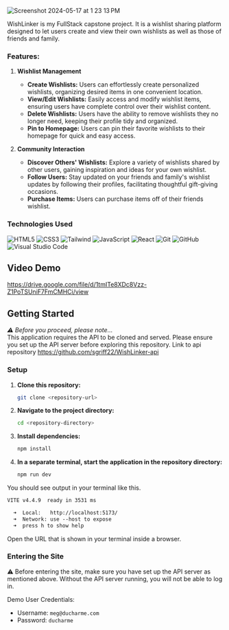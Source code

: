 ![Screenshot 2024-05-17 at 1 23 13 PM](https://github.com/sgriff22/WishLinker-client/assets/127694457/65f03bec-8fb1-4ef6-9b65-092e1ec1f70b)


WishLinker is my FullStack capstone project. It is a wishlist sharing platform designed to let users create and view their own wishlists as well as those of friends and family. 

### Features:

1. **Wishlist Management**
   - **Create Wishlists:** Users can effortlessly create personalized wishlists, organizing desired items in one convenient location.
   - **View/Edit Wishlists:** Easily access and modify wishlist items, ensuring users have complete control over their wishlist content.
   - **Delete Wishlists:** Users have the ability to remove wishlists they no longer need, keeping their profile tidy and organized.
   - **Pin to Homepage:** Users can pin their favorite wishlists to their homepage for quick and easy access.


2. **Community Interaction**
   - **Discover Others' Wishlists:** Explore a variety of wishlists shared by other users, gaining inspiration and ideas for your own wishlist.
   - **Follow Users:** Stay updated on your friends and family's wishlist updates by following their profiles, facilitating thoughtful gift-giving occasions.
   - **Purchase Items:** Users can purchase items off of their friends wishlist.

### Technologies Used

![HTML5](https://img.shields.io/badge/html5%20-%23E34F26.svg?&style=for-the-badge&logo=html5&logoColor=white) ![CSS3](https://img.shields.io/badge/css3%20-%231572B6.svg?&style=for-the-badge&logo=css3&logoColor=white) ![Tailwind](https://img.shields.io/badge/Tailwind_CSS-38B2AC?style=for-the-badge&logo=tailwind-css&logoColor=white) ![JavaScript](https://img.shields.io/badge/javascript%20-%23323330.svg?&style=for-the-badge&logo=javascript&logoColor=%23F7DF1E) ![React](https://img.shields.io/badge/react%20-%2320232a.svg?&style=for-the-badge&logo=react&logoColor=%2361DAFB) ![Git](https://img.shields.io/badge/git%20-%23F05033.svg?&style=for-the-badge&logo=git&logoColor=white) ![GitHub](https://img.shields.io/badge/github%20-%23121011.svg?&style=for-the-badge&logo=github&logoColor=white) ![Visual Studio Code](https://img.shields.io/badge/VSCode%20-%23007ACC.svg?&style=for-the-badge&logo=visual-studio-code&logoColor=white)

## Video Demo
https://drive.google.com/file/d/1tmITe8XDc8Vzz-Z1PoTSUniF7FmCMHCi/view

## Getting Started

*⚠️ Before you proceed, please note...*  
This application requires the API to be cloned and served. Please ensure you set up the API server before exploring this repository. Link to api repository https://github.com/sgriff22/WishLinker-api

### Setup

1. **Clone this repository:**
    ```bash
    git clone <repository-url>
    ```

2. **Navigate to the project directory:**
    ```bash
    cd <repository-directory>
    ```

3. **Install dependencies:**
    ```bash
    npm install
    ```

4. **In a separate terminal, start the application in the repository directory:**
    ```bash
    npm run dev
    ```

You should see output in your terminal like this.

```txt
VITE v4.4.9  ready in 3531 ms

  ➜  Local:   http://localhost:5173/
  ➜  Network: use --host to expose
  ➜  press h to show help
```

Open the URL that is shown in your terminal inside a browser.

### Entering the Site

⚠️ Before entering the site, make sure you have set up the API server as mentioned above. Without the API server running, you will not be able to log in.

Demo User Credentials:  
- Username:   `meg@ducharme.com`  
- Password:  `ducharme` 
